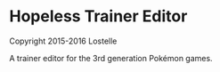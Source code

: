 # Hopeless Trainer Editor
Copyright 2015-2016 Lostelle

A trainer editor for the 3rd generation Pokémon games.

